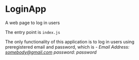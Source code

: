 # LoginApp
 A web page to log in users

The entry point is `index.js`

The only functionality of this application is to log in users using preregistered email and password, which is -
 *Email Address: somebody@gmail.com*
 *password: password*